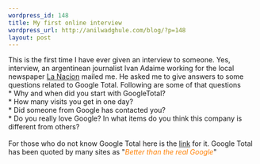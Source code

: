 ```yaml
--- 
wordpress_id: 148
title: My first online interview
wordpress_url: http://anilwadghule.com/blog/?p=148
layout: post
---
```

This is the first time I have ever given an interview to someone. Yes, interview, an argentinean journalist Ivan Adaime working for the local newspaper <a href="http://www.lanacion.com.ar/">La Nacion</a> mailed me. He asked me to give answers to some questions related to Google Total. Following are some of that questions<br />* Why and when did you start with GoogleTotal?<br />* How many visits you get in one day?<br />* Did someone from Google has contacted you?<br />* Do you really love Google? In what items do you think this company is different from others?<br /><br />For those who do not know Google Total here is the <a href="http://goototal.blogspot.com/">link</a> for it. Google Total has been quoted by many sites as "<span style="color: rgb(255, 127, 0);"><em>Better than the real Google</em></span>"
